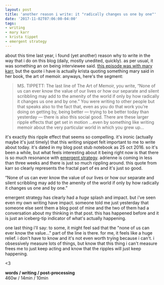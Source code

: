 ```yaml
---
layout: post
title: 'another reason i write: it "radically changes us one by one"'
date: '2017-11-02T07:06:00-04:00'
tags:
- writing
- mary karr
- krista tippet
- emergent strategy
--- 
```


about this time last year, i found (yet another) reason why to write in the way that i do on this blog (daily, mostly unedited, quickly). as per usual, it was something an on being interviewee said. [this episode was with mary karr](https://onbeing.org/programs/mary-karr-astonished-by-the-human-comedy/), but the quote i have is actually krista quoting something mary said in her book, the art of memoir. anyways, here's the segment: 

> MS. TIPPETT: The last line of The Art of Memoir, you write, “None of us can ever know the value of our lives or how our separate and silent scribbling may add to the amenity of the world if only by how radically it changes us one and by one.” You were writing to other people but that speaks also to the fact that, even as you do that work you’re doing on getting by, being better — trying to be better today than yesterday — there is also this social good. There are these larger ripple effects that get set in motion ...even by something like writing memoir about the very particular world in which you grew up...

it's exactly this ripple effect that seems so compelling. it's ironic (actually maybe it's just timely) that this writing snippet felt important to me to write about today. it's dated in my blog post stub notebook as 25 oct 2016. so it's been a while, but what feels interesting about it being right now is that there is so much resonance with [emergent strategy](https://www.goodreads.com/book/show/29633913-emergent-strategy?from_search=true). adrienne is coming in less than three weeks and there is just so much rippling around. this quote from karr so clearly represents the fractal part of es and it's just so good.

“None of us can ever know the value of our lives or how our separate and silent scribbling may add to the amenity of the world if only by how radically it changes us one and by one.”

emergent strategy has clearly had a *huge* splash and impact. but i've seen even my own writing have impact. someone told me just yesterday that someone else sent them a blog post of mine and the two of them had a conversation about my thinking in that post. this has happened before and it is just an iceberg-tip indicator of what's actually happening. 

one last thing i'll say: to some, it might feel sad that the "none of us can ever know the value..." part of the line is there. for me, it feels like a huge relief. i don't have to know and it's not even worth trying because i can't. i obsessively measure lots of things, but know that this thing i can't measure frees me to just keep acting and know that the ripples will just keep happening. 

<3

<!-- hyperlink bank -->

**words / writing / post-processing**  
460w / 14min / 10min